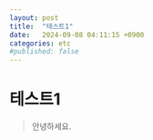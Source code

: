 ```yaml
---
layout: post
title:  "테스트1"
date:   2024-09-08 04:11:15 +0900
categories: etc
#published: false
---
```


# 테스트1
> 안녕하세요.
